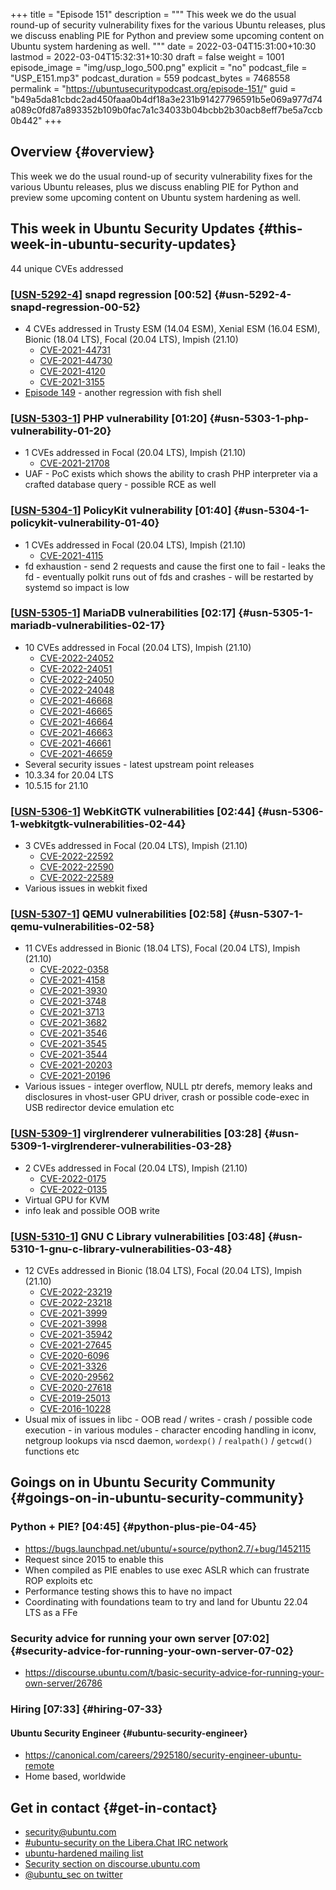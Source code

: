 +++
title = "Episode 151"
description = """
  This week we do the usual round-up of security vulnerability fixes for the
  various Ubuntu releases, plus we discuss enabling PIE for Python and
  preview some upcoming content on Ubuntu system hardening as well.
  """
date = 2022-03-04T15:31:00+10:30
lastmod = 2022-03-04T15:32:31+10:30
draft = false
weight = 1001
episode_image = "img/usp_logo_500.png"
explicit = "no"
podcast_file = "USP_E151.mp3"
podcast_duration = 559
podcast_bytes = 7468558
permalink = "https://ubuntusecuritypodcast.org/episode-151/"
guid = "b49a5da81cbdc2ad450faaa0b4df18a3e231b91427796591b5e069a977d74a089c0fd87a893352b109b0fac7a1c34033b04bcbb2b30acb8eff7be5a7ccb0b442"
+++

## Overview {#overview}

This week we do the usual round-up of security vulnerability fixes for the
various Ubuntu releases, plus we discuss enabling PIE for Python and
preview some upcoming content on Ubuntu system hardening as well.


## This week in Ubuntu Security Updates {#this-week-in-ubuntu-security-updates}

44 unique CVEs addressed


### [[USN-5292-4](https://ubuntu.com/security/notices/USN-5292-4)] snapd regression [00:52] {#usn-5292-4-snapd-regression-00-52}

-   4 CVEs addressed in Trusty ESM (14.04 ESM), Xenial ESM (16.04 ESM), Bionic (18.04 LTS), Focal (20.04 LTS), Impish (21.10)
    -   [CVE-2021-44731](https://ubuntu.com/security/CVE-2021-44731)
    -   [CVE-2021-44730](https://ubuntu.com/security/CVE-2021-44730)
    -   [CVE-2021-4120](https://ubuntu.com/security/CVE-2021-4120)
    -   [CVE-2021-3155](https://ubuntu.com/security/CVE-2021-3155)
-   [Episode 149](https://ubuntusecuritypodcast.org/episode-149/) - another regression with fish shell


### [[USN-5303-1](https://ubuntu.com/security/notices/USN-5303-1)] PHP vulnerability [01:20] {#usn-5303-1-php-vulnerability-01-20}

-   1 CVEs addressed in Focal (20.04 LTS), Impish (21.10)
    -   [CVE-2021-21708](https://ubuntu.com/security/CVE-2021-21708)
-   UAF - PoC exists which shows the ability to crash PHP interpreter via a
    crafted database query - possible RCE as well


### [[USN-5304-1](https://ubuntu.com/security/notices/USN-5304-1)] PolicyKit vulnerability [01:40] {#usn-5304-1-policykit-vulnerability-01-40}

-   1 CVEs addressed in Focal (20.04 LTS), Impish (21.10)
    -   [CVE-2021-4115](https://ubuntu.com/security/CVE-2021-4115)
-   fd exhaustion - send 2 requests and cause the first one to fail - leaks
    the fd - eventually polkit runs out of fds and crashes - will be
    restarted by systemd so impact is low


### [[USN-5305-1](https://ubuntu.com/security/notices/USN-5305-1)] MariaDB vulnerabilities [02:17] {#usn-5305-1-mariadb-vulnerabilities-02-17}

-   10 CVEs addressed in Focal (20.04 LTS), Impish (21.10)
    -   [CVE-2022-24052](https://ubuntu.com/security/CVE-2022-24052) <!--  -->
    -   [CVE-2022-24051](https://ubuntu.com/security/CVE-2022-24051) <!--  -->
    -   [CVE-2022-24050](https://ubuntu.com/security/CVE-2022-24050) <!--  -->
    -   [CVE-2022-24048](https://ubuntu.com/security/CVE-2022-24048) <!--  -->
    -   [CVE-2021-46668](https://ubuntu.com/security/CVE-2021-46668) <!--  -->
    -   [CVE-2021-46665](https://ubuntu.com/security/CVE-2021-46665) <!--  -->
    -   [CVE-2021-46664](https://ubuntu.com/security/CVE-2021-46664) <!--  -->
    -   [CVE-2021-46663](https://ubuntu.com/security/CVE-2021-46663) <!--  -->
    -   [CVE-2021-46661](https://ubuntu.com/security/CVE-2021-46661) <!--  -->
    -   [CVE-2021-46659](https://ubuntu.com/security/CVE-2021-46659) <!--  -->
-   Several security issues - latest upstream point releases
-   10.3.34 for 20.04 LTS
-   10.5.15 for 21.10


### [[USN-5306-1](https://ubuntu.com/security/notices/USN-5306-1)] WebKitGTK vulnerabilities [02:44] {#usn-5306-1-webkitgtk-vulnerabilities-02-44}

-   3 CVEs addressed in Focal (20.04 LTS), Impish (21.10)
    -   [CVE-2022-22592](https://ubuntu.com/security/CVE-2022-22592) <!--  -->
    -   [CVE-2022-22590](https://ubuntu.com/security/CVE-2022-22590) <!--  -->
    -   [CVE-2022-22589](https://ubuntu.com/security/CVE-2022-22589) <!--  -->
-   Various issues in webkit fixed


### [[USN-5307-1](https://ubuntu.com/security/notices/USN-5307-1)] QEMU vulnerabilities [02:58] {#usn-5307-1-qemu-vulnerabilities-02-58}

-   11 CVEs addressed in Bionic (18.04 LTS), Focal (20.04 LTS), Impish (21.10)
    -   [CVE-2022-0358](https://ubuntu.com/security/CVE-2022-0358) <!--  -->
    -   [CVE-2021-4158](https://ubuntu.com/security/CVE-2021-4158) <!--  -->
    -   [CVE-2021-3930](https://ubuntu.com/security/CVE-2021-3930)
    -   [CVE-2021-3748](https://ubuntu.com/security/CVE-2021-3748)
    -   [CVE-2021-3713](https://ubuntu.com/security/CVE-2021-3713)
    -   [CVE-2021-3682](https://ubuntu.com/security/CVE-2021-3682)
    -   [CVE-2021-3546](https://ubuntu.com/security/CVE-2021-3546)
    -   [CVE-2021-3545](https://ubuntu.com/security/CVE-2021-3545)
    -   [CVE-2021-3544](https://ubuntu.com/security/CVE-2021-3544)
    -   [CVE-2021-20203](https://ubuntu.com/security/CVE-2021-20203)
    -   [CVE-2021-20196](https://ubuntu.com/security/CVE-2021-20196)
-   Various issues - integer overflow, NULL ptr derefs, memory leaks and
    disclosures in vhost-user GPU driver, crash or possible code-exec in USB
    redirector device emulation etc


### [[USN-5309-1](https://ubuntu.com/security/notices/USN-5309-1)] virglrenderer vulnerabilities [03:28] {#usn-5309-1-virglrenderer-vulnerabilities-03-28}

-   2 CVEs addressed in Focal (20.04 LTS), Impish (21.10)
    -   [CVE-2022-0175](https://ubuntu.com/security/CVE-2022-0175) <!--  -->
    -   [CVE-2022-0135](https://ubuntu.com/security/CVE-2022-0135) <!--  -->
-   Virtual GPU for KVM
-   info leak and possible OOB write


### [[USN-5310-1](https://ubuntu.com/security/notices/USN-5310-1)] GNU C Library vulnerabilities [03:48] {#usn-5310-1-gnu-c-library-vulnerabilities-03-48}

-   12 CVEs addressed in Bionic (18.04 LTS), Focal (20.04 LTS), Impish (21.10)
    -   [CVE-2022-23219](https://ubuntu.com/security/CVE-2022-23219) <!--  -->
    -   [CVE-2022-23218](https://ubuntu.com/security/CVE-2022-23218) <!--  -->
    -   [CVE-2021-3999](https://ubuntu.com/security/CVE-2021-3999) <!--  -->
    -   [CVE-2021-3998](https://ubuntu.com/security/CVE-2021-3998) <!--  -->
    -   [CVE-2021-35942](https://ubuntu.com/security/CVE-2021-35942)
    -   [CVE-2021-27645](https://ubuntu.com/security/CVE-2021-27645)
    -   [CVE-2020-6096](https://ubuntu.com/security/CVE-2020-6096)
    -   [CVE-2021-3326](https://ubuntu.com/security/CVE-2021-3326)
    -   [CVE-2020-29562](https://ubuntu.com/security/CVE-2020-29562)
    -   [CVE-2020-27618](https://ubuntu.com/security/CVE-2020-27618)
    -   [CVE-2019-25013](https://ubuntu.com/security/CVE-2019-25013)
    -   [CVE-2016-10228](https://ubuntu.com/security/CVE-2016-10228)
-   Usual mix of issues in libc - OOB read / writes - crash / possible code
    execution - in various modules - character encoding handling in iconv,
    netgroup lookups via nscd daemon, `wordexp()` / `realpath()` / `getcwd()`
    functions etc


## Goings on in Ubuntu Security Community {#goings-on-in-ubuntu-security-community}


### Python + PIE? [04:45] {#python-plus-pie-04-45}

-   <https://bugs.launchpad.net/ubuntu/+source/python2.7/+bug/1452115>
-   Request since 2015 to enable this
-   When compiled as PIE enables to use exec ASLR which can frustrate ROP
    exploits etc
-   Performance testing shows this to have no impact
-   Coordinating with foundations team to try and land for Ubuntu 22.04 LTS
    as a FFe


### Security advice for running your own server [07:02] {#security-advice-for-running-your-own-server-07-02}

-   <https://discourse.ubuntu.com/t/basic-security-advice-for-running-your-own-server/26786>


### Hiring [07:33] {#hiring-07-33}


#### Ubuntu Security Engineer {#ubuntu-security-engineer}

-   <https://canonical.com/careers/2925180/security-engineer-ubuntu-remote>
-   Home based, worldwide


## Get in contact {#get-in-contact}

-   [security@ubuntu.com](mailto:security@ubuntu.com)
-   [#ubuntu-security on the Libera.Chat IRC network](https://libera.chat)
-   [ubuntu-hardened mailing list](https://lists.ubuntu.com/mailman/listinfo/ubuntu-hardened)
-   [Security section on discourse.ubuntu.com](https://discourse.ubuntu.com/c/security)
-   [@ubuntu_sec on twitter](https://twitter.com/ubuntu_sec)